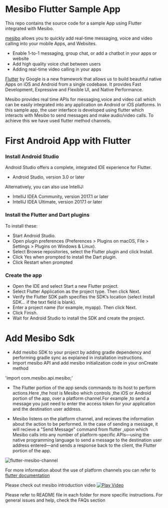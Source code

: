 # Mesibo Flutter Sample App
This repo contains the source code for a sample App using Flutter integrated with Mesibo.

[mesibo](https://mesibo.com) allows you to quickly add real-time messaging, voice and video calling into your mobile Apps, and Websites.
  - Enable 1-to-1 messaging, group chat, or add a chatbot in your apps or website
  - Add high quality voice chat between users
  - Adding real-time video calling in your apps
  
[Flutter](https://flutter.io/) by Google is a new framework that allows us to build beautiful native Apps on iOS and Android from a single codebase. It provides Fast Development, Expressive and Flexible UI, and Native Performance.


Mesibo provides real time APIs for messaging,voice and video call which can be easily integrated into any application on Android or iOS platforms. In this sample app, the user interface is developed using flutter which interacts with Mesibo to send messages and make audio/video calls. To achieve this we have used flutter method channels.


# First Android App with Flutter

### Install Android Studio

Android Studio offers a complete, integrated IDE experience for Flutter.

   - Android Studio, version 3.0 or later

Alternatively, you can also use IntelliJ:

   - IntelliJ IDEA Community, version 2017.1 or later
   - IntelliJ IDEA Ultimate, version 2017.1 or later

### Install the Flutter and Dart plugins

To install these:

   - Start Android Studio.
   - Open plugin preferences (Preferences > Plugins on macOS, File > Settings > Plugins on Windows & Linux).
   - Select Browse repositories, select the Flutter plugin and click Install.
   - Click Yes when prompted to install the Dart plugin.
   - Click Restart when prompted

### Create the app

   - Open the IDE and select Start a new Flutter project.
   - Select Flutter Application as the project type. Then click Next.
   - Verify the Flutter SDK path specifies the SDK’s location (select Install SDK… if the text field is blank).
   - Enter a project name (for example, myapp). Then click Next.
   - Click Finish.
   - Wait for Android Studio to install the SDK and create the project.
   
   
 # Add Mesibo Sdk
 
   - Add mesibo SDK to your project by adding gradle dependency and performing gradle sync as explained in installation instructions.
   - Import mesibo API and add mesibo initialization code in your onCreate method

'import com.mesibo.api.mesibo;'

  


- The Flutter portion of the app sends commands to  its host to perform actions.Here ,the host is Mesibo which controls ,the iOS or Android portion of the app, over a platform channel.For example ,to send a message you just need to enter the access token for your application and the destination user address.

- Mesibo listens on the platform channel, and recieves the information about the action to be performed. In the case of sending a message, it will recieve a "Send Message" command from flutter ,upon which Mesibo calls into any number of platform-specific APIs—using the native programming language to send a message to the destination user address entered—and sends a response back to the client, the Flutter portion of the app.

![flutter-mesibo-channel](https://flutter.dev/images/PlatformChannels.png)

For more information about the use  of platform channels you can refer to [flutter documentation](https://flutter.dev/docs/development/platform-integration/platform-channels)


Please check out mesibo introduction video
[![Play Video](https://img.youtube.com/vi/imHA4kBRSH0/0.jpg)](https://www.youtube.com/watch?v=imHA4kBRSH0)

Please refer to README file in each folder for more specific instructions. For general issues and help, check the FAQs section



